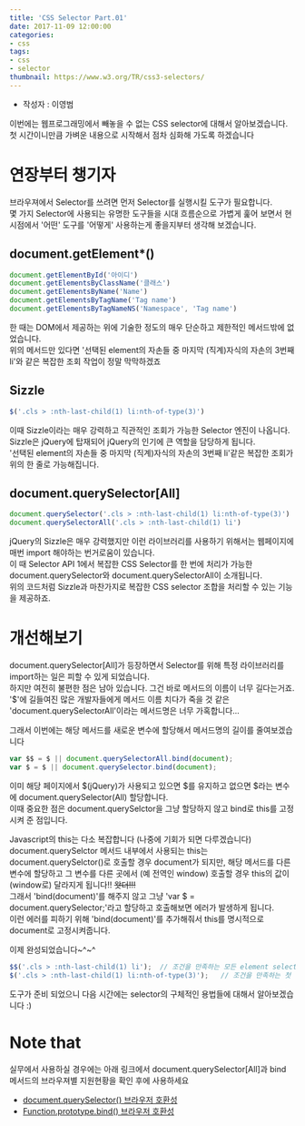 ```yaml
---
title: 'CSS Selector Part.01'
date: 2017-11-09 12:00:00
categories:
- css
tags:
- css
- selector
thumbnail: https://www.w3.org/TR/css3-selectors/
---
```


* 작성자 : 이영범

이번에는 웹프로그래밍에서 빼놓을 수 없는 CSS selector에 대해서 알아보겠습니다.
첫 시간이니만큼 가벼운 내용으로 시작해서 점차 심화해 가도록 하겠습니다

# 연장부터 챙기자
브라우져에서 Selector를 쓰려면 먼저 Selector를 실행시킬 도구가 필요합니다.<br>
몇 가지 Selector에 사용되는 유명한 도구들을 시대 흐름순으로 가볍게 훑어 보면서 현시점에서 '어떤' 도구를 '어떻게' 사용하는게 좋을지부터 생각해 보겠습니다.

## document.getElement*()
```javascript
document.getElementById('아이디')
document.getElementsByClassName('클래스')
document.getElementsByName('Name')
document.getElementsByTagName('Tag name')
document.getElementsByTagNameNS('Namespace', 'Tag name')
```
한 때는 DOM에서 제공하는 위에 기술한 정도의 매우 단순하고 제한적인 메서드밖에 없었습니다.<br> 
위의 메서드만 있다면 '선택된 element의 자손들 중 마지막 (직계)자식의 자손의 3번째 li'와 같은 복잡한 조회 작업이 정말 막막하겠죠

## Sizzle
```javascript
$('.cls > :nth-last-child(1) li:nth-of-type(3)')
```
이때 Sizzle이라는 매우 강력하고 직관적인 조회가 가능한 Selector 엔진이 나옵니다. <br>
Sizzle은 jQuery에 탑재되어 jQuery의 인기에 큰 역할을 담당하게 됩니다. <br>
'선택된 element의 자손들 중 마지막 (직계)자식의 자손의 3번째 li'같은 복잡한 조회가 위의 한 줄로 가능해집니다.
  
## document.querySelector[All]
```javascript
document.querySelector('.cls > :nth-last-child(1) li:nth-of-type(3)')
document.querySelectorAll('.cls > :nth-last-child(1) li')
```
jQuery의 Sizzle은 매우 강력했지만 이런 라이브러리를 사용하기 위해서는 웹페이지에 매번 import 해야하는 번거로움이 있습니다.<br>
이 때 Selector API 1에서 복잡한 CSS Selector를 한 번에 처리가 가능한 document.querySelector와 document.querySelectorAll이 소개됩니다.<br>
위의 코드처럼 Sizzle과 마찬가지로 복잡한 CSS selector 조합을 처리할 수 있는 기능을 제공하죠.<br>

# 개선해보기
document.querySelector[All]가 등장하면서 Selector를 위해 특정 라이브러리를 import하는 일은 피할 수 있게 되었습니다.<br>
하지만 여전히 불편한 점은 남아 있습니다. 그건 바로 메서드의 이름이 너무 길다는거죠.<br>
'$'에 길들여진 많은 개발자들에게 메서드 이름 치다가 죽을 것 같은 'document.querySelectorAll'이라는 메서드명은 너무 가혹합니다...

그래서 이번에는 해당 메서드를 새로운 변수에 할당해서 메서드명의 길이를 줄여보겠습니다
```javascript
var $$ = $ || document.querySelectorAll.bind(document);
var $ = $ || document.querySelector.bind(document);
```
이미 해당 페이지에서 $(jQuery)가 사용되고 있으면 $를 유지하고 없으면 $라는 변수에 document.querySelector(All) 할당합니다.<br>
이때 중요한 점은 document.querySelctor을 그냥 할당하지 않고 bind로 this를 고정시켜 준 점입니다.<br>

Javascript의 this는 다소 복잡합니다 (나중에 기회가 되면 다루겠습니다)
document.querySelctor 메서드 내부에서 사용되는 this는 document.querySelctor()로 호출할 경우 document가 되지만, 해당 메서드를 다른 변수에 할당하고 그 변수를 다른 곳에서 (예 전역인 window) 호출할 경우 this의 값이 (window로) 달라지게 됩니다!! ~~왓더!!!~~<br>
그래서 'bind(document)'를 해주지 않고 그냥 'var $ = document.querySelector;'라고 할당하고 호출해보면 에러가 발생하게 됩니다.<br>
이런 에러를 피하기 위해 'bind(document)'를 추가해줘서 this를 명시적으로 document로 고정시켜줍니다.

이제 완성되었습니다~^~^
```javascript
$$('.cls > :nth-last-child(1) li');  // 조건을 만족하는 모든 element select
$('.cls > :nth-last-child(1) li:nth-of-type(3)');   // 조건을 만족하는 첫 번째 element만 select
```

도구가 준비 되었으니 다음 시간에는 selector의 구체적인 용법들에 대해서 알아보겠습니다 :)

# Note that
실무에서 사용하실 경우에는 아래 링크에서 document.querySelector[All]과 bind 메서드의 브라우져별 지원현황을 확인 후에 사용하세요
- <a href="https://developer.mozilla.org/en/docs/Web/API/Document/querySelector#Browser_Compatibility">document.querySelector() 브라우저 호환성</a>
- <a href="https://developer.mozilla.org/en/docs/Web/JavaScript/Reference/Global_Objects/Function/bind#Browser_Compatibility">Function.prototype.bind() 브라우저 호환성</a>
